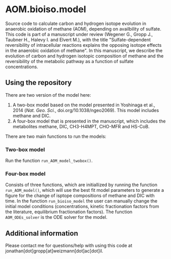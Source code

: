 # AOM.bioiso.model
Source code to calculate carbon and hydrogen isotope evolution in anaerobic oxidation of methane (AOM), depending on availbility of sulfate. This code is part of a manuscript under review (Wegener G., Gropp J., Taubner H., Halevy I. and Elvert M.), with the title "Sulfate-dependent reversibility of intracellular reactions explains the opposing isotope effects in the anaerobic oxidation of methane". In this manuscript, we describe the evolution of carbon and hydrogen isotopic composition of methane and the reversibility of the metabolic pathway as a function of sulfate concentrations. 

## Using the repository
There are two version of the model here:
1. A two-box model based on the model presented in Yoshinaga et al., 2014 (*Nat. Geo. Sci.*, doi.org/10.1038/ngeo2069). This model includes methane and DIC.
2. A four-box model that is presented in the manuscript, which includes the metabolites methane, DIC, CH3-H4MPT, CHO-MFR and HS-CoB.

There are two main functions to run the models:

### Two-box model
Run the function `run_AOM_model_twobox()`.

### Four-box model
Consists of three functions, which are initiallized by running the function `run_AOM_model()`, which will use the best fit model parameters to generate a figure for the change of isptope compositions of methane and DIC with time. 
In the function `run_bioiso_model` the user can manually change the initial model conditions (concentrations, kinetic fractionation factors from the literature, equilibrium fractionation factors).
The function `AOM_ODEs_solver` is the ODE solver for the model.

## Additional information
Please contact me for questions/help with using this code at jonathan[dot]gropp[at]weizmann[dot]ac[dot]il.
